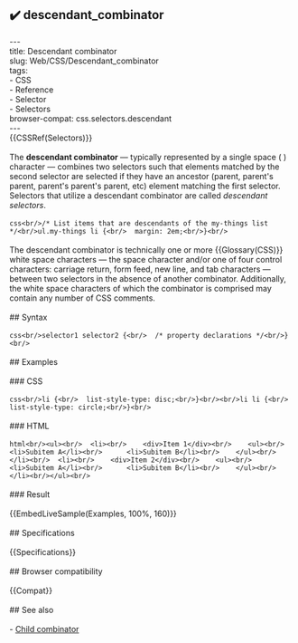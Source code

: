 ## ✔️ descendant_combinator 
 ---<br/>title: Descendant combinator<br/>slug: Web/CSS/Descendant_combinator<br/>tags:<br/>  - CSS<br/>  - Reference<br/>  - Selector<br/>  - Selectors<br/>browser-compat: css.selectors.descendant<br/>---<br/>{{CSSRef(Selectors)}}<br/><br/>The **descendant combinator** — typically represented by a single space ( ) character — combines two selectors such that elements matched by the second selector are selected if they have an ancestor (parent, parent's parent, parent's parent's parent, etc) element matching the first selector. Selectors that utilize a descendant combinator are called _descendant selectors_.<br/><br/>```css<br/>/* List items that are descendants of the my-things list */<br/>ul.my-things li {<br/>  margin: 2em;<br/>}<br/>```<br/><br/>The descendant combinator is technically one or more {{Glossary(CSS)}} white space characters — the space character and/or one of four control characters: carriage return, form feed, new line, and tab characters — between two selectors in the absence of another combinator. Additionally, the white space characters of which the combinator is comprised may contain any number of CSS comments.<br/><br/>## Syntax<br/><br/>```css<br/>selector1 selector2 {<br/>  /* property declarations */<br/>}<br/>```<br/><br/>## Examples<br/><br/>### CSS<br/><br/>```css<br/>li {<br/>  list-style-type: disc;<br/>}<br/><br/>li li {<br/>  list-style-type: circle;<br/>}<br/>```<br/><br/>### HTML<br/><br/>```html<br/><ul><br/>  <li><br/>    <div>Item 1</div><br/>    <ul><br/>      <li>Subitem A</li><br/>      <li>Subitem B</li><br/>    </ul><br/>  </li><br/>  <li><br/>    <div>Item 2</div><br/>    <ul><br/>      <li>Subitem A</li><br/>      <li>Subitem B</li><br/>    </ul><br/>  </li><br/></ul><br/>```<br/><br/>### Result<br/><br/>{{EmbedLiveSample(Examples, 100%, 160)}}<br/><br/>## Specifications<br/><br/>{{Specifications}}<br/><br/>## Browser compatibility<br/><br/>{{Compat}}<br/><br/>## See also<br/><br/>- [Child combinator](/en-US/docs/Web/CSS/Child_combinator)<br/>